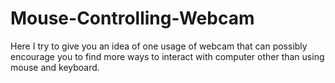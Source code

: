 # Mouse-Controlling-Webcam
Here I try to give you an idea of one usage of webcam that can possibly encourage you to find more ways to interact with computer other than using mouse and keyboard.
